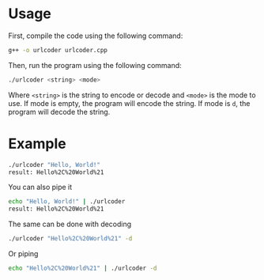 # Usage

First, compile the code using the following command:

```bash
g++ -o urlcoder urlcoder.cpp
```

Then, run the program using the following command:

```bash
./urlcoder <string> <mode>
```

Where `<string>` is the string to encode or decode and `<mode>` is the mode to use. If mode is empty, the program will encode the string. If mode is `d`, the program will decode the string.

# Example

```bash
./urlcoder "Hello, World!" 
result: Hello%2C%20World%21
```

You can also pipe it

```bash
echo "Hello, World!" | ./urlcoder
result: Hello%2C%20World%21
```

The same can be done with decoding

```bash
./urlcoder "Hello%2C%20World%21" -d
```

Or piping

```bash
echo "Hello%2C%20World%21" | ./urlcoder -d
```
